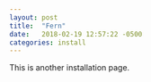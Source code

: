 ```yaml
---
layout: post
title:  "Fern"
date:   2018-02-19 12:57:22 -0500
categories: install
---
```

This is another installation page.
